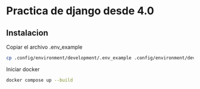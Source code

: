 # Practica de django desde 4.0

## Instalacion

Copiar el archivo .env_example
```bash
cp .config/environment/development/.env_example .config/environment/development/.env
```
Iniciar docker
```bash
docker compose up --build
```